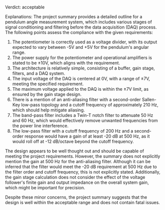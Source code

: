 Verdict: acceptable

Explanations: 
The project summary provides a detailed outline for a pendulum angle measurement system, which includes various stages of signal conditioning and filtering before the data acquisition (DAQ) process. The following points assess the compliance with the given requirements:

1. The potentiometer is correctly used as a voltage divider, with its output expected to vary between -5V and +5V for the pendulum's angular range.
2. The power supply for the potentiometer and operational amplifiers is stated to be ±10V, which aligns with the requirement.
3. The architecture is relatively simple, consisting of a buffer, gain stage, filters, and a DAQ system.
4. The input voltage of the DAQ is centered at 0V, with a range of ±7V, meeting the specified requirement.
5. The maximum voltage applied to the DAQ is within the ±7V limit, as ensured by the gain stage design.
6. There is a mention of an anti-aliasing filter with a second-order Sallen-Key low-pass topology and a cutoff frequency of approximately 210 Hz, which should help mitigate aliasing.
7. The band-pass filter includes a Twin-T notch filter to attenuate 50 Hz and 60 Hz, which would effectively remove unwanted frequencies from the power line interference.
8. The low-pass filter with a cutoff frequency of 200 Hz and a second-order response would have a gain of at least -20 dB at 500 Hz, as it would roll off at -12 dB/octave beyond the cutoff frequency.

The design appears to be well thought out and should be capable of meeting the project requirements. However, the summary does not explicitly mention the gain at 500 Hz for the anti-aliasing filter. Although it can be inferred that the filter would meet the -20 dB requirement at 500 Hz due to the filter order and cutoff frequency, this is not explicitly stated. Additionally, the gain stage calculation does not consider the effect of the voltage follower's finite gain and output impedance on the overall system gain, which might be important for precision.

Despite these minor concerns, the project summary suggests that the design is well within the acceptable range and does not contain fatal issues.